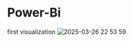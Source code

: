 # Power-Bi
first visualization
![2025-03-26 22 53 59](https://github.com/user-attachments/assets/1b435182-8f87-497f-a138-0408a8a2159f)
